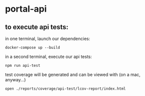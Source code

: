 # portal-api
 
## to execute api tests:

in one terminal, launch our dependencies:
```
docker-compose up --build
```

in a second terminal, execute our api tests:
```
npm run api-test
```
 
test coverage will be generated and can be viewed with (on a mac, anyway...)
```
open ./reports/coverage/api-test/lcov-report/index.html 
```